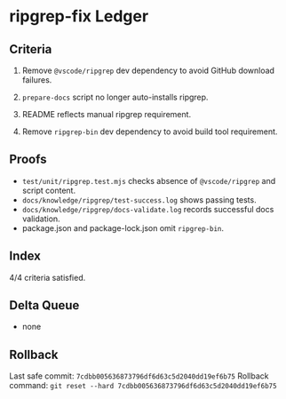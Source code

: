 # ripgrep-fix Ledger

## Criteria

1. Remove `@vscode/ripgrep` dev dependency to avoid GitHub download failures.
2. `prepare-docs` script no longer auto-installs ripgrep.
3. README reflects manual ripgrep requirement.

4. Remove `ripgrep-bin` dev dependency to avoid build tool requirement.

## Proofs

- `test/unit/ripgrep.test.mjs` checks absence of `@vscode/ripgrep` and script content.
- `docs/knowledge/ripgrep/test-success.log` shows passing tests.
- `docs/knowledge/ripgrep/docs-validate.log` records successful docs validation.
- package.json and package-lock.json omit `ripgrep-bin`.

## Index

4/4 criteria satisfied.

## Delta Queue

- none

## Rollback

Last safe commit: `7cdbb005636873796df6d63c5d2040dd19ef6b75`
Rollback command: `git reset --hard 7cdbb005636873796df6d63c5d2040dd19ef6b75`
